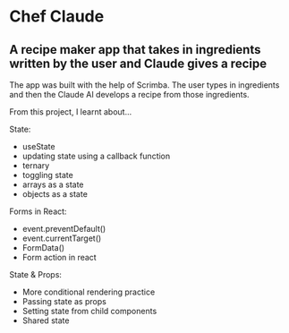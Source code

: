 # Chef Claude

## A recipe maker app that takes in ingredients written by the user and Claude gives a recipe

The app was built with the help of Scrimba.
The user types in ingredients and then the Claude AI develops a recipe from those ingredients.


From this project, I learnt about...

State:
- useState
- updating state using a callback function
- ternary
- toggling state
- arrays as a state
- objects as a state

Forms in React:
- event.preventDefault()
- event.currentTarget()
- FormData()
- Form action in react

State & Props:
- More conditional rendering practice
- Passing state as props
- Setting state from child components
- Shared state
